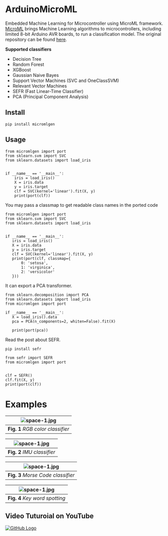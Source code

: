 # ArduinoMicroML
Embedded Machine Learning for Microcontroller using MicroML framework. [MicroML](https://openbase.com/python/micromlgen) brings Machine Learning algorithms to microcontrollers, including limited 8-bit Arduino AVR boards, to run a classification model. The original repository can be found [here](https://github.com/eloquentarduino/micromlgen).

**Supported classifiers**
* Decision Tree
* Random Forest
* XGBoost
* Gaussian Naive Bayes
* Support Vector Machines (SVC and OneClassSVM)
* Relevant Vector Machines
* SEFR (Fast Linear-Time Classifier)
* PCA (Principal Component Analysis)

## Install
```pip install micromlgen```

## Usage
```
from micromlgen import port
from sklearn.svm import SVC
from sklearn.datasets import load_iris


if __name__ == '__main__':
    iris = load_iris()
    X = iris.data
    y = iris.target
    clf = SVC(kernel='linear').fit(X, y)
    print(port(clf))
 ```
 You may pass a classmap to get readable class names in the ported code
 ```
 from micromlgen import port
from sklearn.svm import SVC
from sklearn.datasets import load_iris


if __name__ == '__main__':
    iris = load_iris()
    X = iris.data
    y = iris.target
    clf = SVC(kernel='linear').fit(X, y)
    print(port(clf, classmap={
        0: 'setosa',
        1: 'virginica',
        2: 'versicolor'
    }))
 ```
 It can export a PCA transformer.
 ```
 from sklearn.decomposition import PCA
from sklearn.datasets import load_iris
from micromlgen import port

if __name__ == '__main__':
    X = load_iris().data
    pca = PCA(n_components=2, whiten=False).fit(X)
    
    print(port(pca))
 ```
Read the post about SEFR.
```
pip install sefr
```
```
from sefr import SEFR
from micromlgen import port


clf = SEFR()
clf.fit(X, y)
print(port(clf))
```

# Examples
| ![space-1.jpg](https://github.com/TronixLab/ArduinoMicroML/blob/main/gif/RGB.gif?raw=true) | 
|:--:| 
| **Fig. 1** *RGB color classifier* |

| ![space-1.jpg](https://github.com/TronixLab/ArduinoMicroML/blob/main/gif/FlexPunch.gif?raw=true) | 
|:--:| 
| **Fig. 2** *IMU classifier* |

| ![space-1.jpg](https://github.com/TronixLab/ArduinoMicroML/blob/main/gif/MorseCode.gif?raw=true) | 
|:--:| 
| **Fig. 3** *Morse Code classifier* |

| ![space-1.jpg](https://github.com/TronixLab/ArduinoMicroML/blob/main/gif/KeyWordSpotting.gif?raw=true) | 
|:--:| 
| **Fig. 4** *Key word spotting* |

## Video Tuturoial on YouTube
[![GitHub Logo](https://github.com/TronixLab/MicroML-rgbClassifier/blob/main/notebook/Youtube.jpg)](https://www.youtube.com/watch?v=qeqfoGQs9yo)

